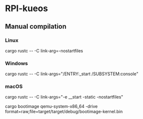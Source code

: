 # RPI-kueos
## Manual compilation

### Linux
cargo rustc -- -C link-arg=-nostartfiles
### Windows
cargo rustc -- -C link-args="/ENTRY:_start /SUBSYSTEM:console"
### macOS
cargo rustc -- -C link-args="-e __start -static -nostartfiles"

cargo bootimage
qemu-system-x86_64 -drive format=raw,file=target/target/debug/bootimage-kernel.bin
